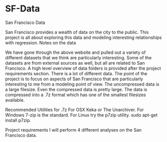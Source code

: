 # SF-Data

San Francisco Data

San Francisco provides a wealth of data on the city to the public. This project is all about exploring this data and modeling interesting relationships with regression.
Notes on the data

We have gone through the above website and pulled out a variety of different datasets that we think are particularly interesting. Some of the datasets are from external sources as well, but all are related to San Francisco. A high level overview of data folders is provided after the project requirements section.
There is a lot of different data. The point of the project is to focus on aspects of San Francisco that are particularly interesting to me from a modeling point of view.
The uncompressed data is a large filesize. Even the compressed data is pretty large. The data is compressed into a .7z format which has one of the smallest filesizes available.

Recommended Utilities for .7z
For OSX Keka or The Unarchiver.
For Windows 7-zip is the standard.
For Linux try the p7zip utility.  sudo apt-get install p7zip.

Project requirements
I will perform 4 different analyses on the San Francisco data.
